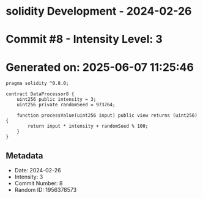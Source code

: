 ﻿# solidity Development - 2024-02-26
# Commit #8 - Intensity Level: 3
# Generated on: 2025-06-07 11:25:46
```solidity
pragma solidity ^0.8.0;

contract DataProcessor8 {
    uint256 public intensity = 3;
    uint256 private randomSeed = 973764;

    function processValue(uint256 input) public view returns (uint256) {
        return input * intensity + randomSeed % 100;
    }
}
```
## Metadata
- Date: 2024-02-26
- Intensity: 3
- Commit Number: 8
- Random ID: 1956378573
